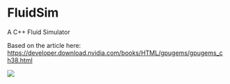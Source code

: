 # FluidSim
A C++ Fluid Simulator

Based on the article here: https://developer.download.nvidia.com/books/HTML/gpugems/gpugems_ch38.html

![](name-of-giphy.gif)